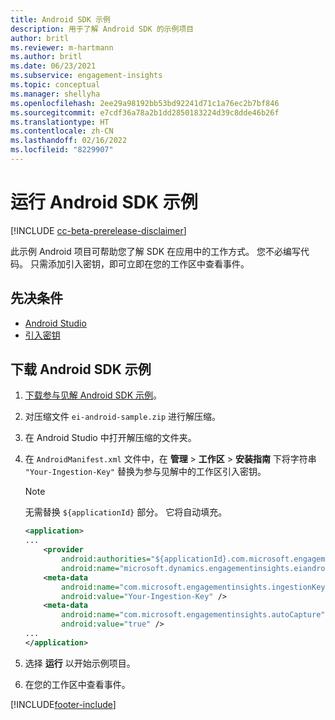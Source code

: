 ```yaml
---
title: Android SDK 示例
description: 用于了解 Android SDK 的示例项目
author: britl
ms.reviewer: m-hartmann
ms.author: britl
ms.date: 06/23/2021
ms.subservice: engagement-insights
ms.topic: conceptual
ms.manager: shellyha
ms.openlocfilehash: 2ee29a98192bb53bd92241d71c1a76ec2b7bf846
ms.sourcegitcommit: e7cdf36a78a2b1dd2850183224d39c8dde46b26f
ms.translationtype: HT
ms.contentlocale: zh-CN
ms.lasthandoff: 02/16/2022
ms.locfileid: "8229907"
---
```

# <a name="run-the-android-sdk-sample"></a>运行 Android SDK 示例

[!INCLUDE [cc-beta-prerelease-disclaimer](includes/cc-beta-prerelease-disclaimer.md)]

此示例 Android 项目可帮助您了解 SDK 在应用中的工作方式。 您不必编写代码。 只需添加引入密钥，即可立即在您的工作区中查看事件。

## <a name="prerequisites"></a>先决条件

- [Android Studio](https://developer.android.com/studio)
- [引入密钥](get-started-android.md)

## <a name="download-the-android-sdk-sample"></a>下载 Android SDK 示例

1. [下载参与见解 Android SDK 示例](https://download.pi.dynamics.com/sdk/EI-SDKs/ei-android-sample.zip)。
1. 对压缩文件 `ei-android-sample.zip` 进行解压缩。
1. 在 Android Studio 中打开解压缩的文件夹。
1. 在 `AndroidManifest.xml` 文件中，在 **管理** > **工作区** > **安装指南** 下将字符串 `"Your-Ingestion-Key"` 替换为参与见解中的工作区引入密钥。 

   > [!NOTE]
   > 无需替换 `${applicationId}` 部分。 它将自动填充。

   ```xml
   <application>
   ...
       <provider
           android:authorities="${applicationId}.com.microsoft.engagementinsights.eiandroidsdk.AnalyticsContentProvider"
           android:name="microsoft.dynamics.engagementinsights.eiandroidsdk.AnalyticsContentProvider" />
       <meta-data
           android:name="com.microsoft.engagementinsights.ingestionKey"
           android:value="Your-Ingestion-Key" />
       <meta-data
           android:name="com.microsoft.engagementinsights.autoCapture"
           android:value="true" />
   ...
   </application>
   ```

1. 选择 **运行** 以开始示例项目。
1. 在您的工作区中查看事件。


[!INCLUDE[footer-include](../includes/footer-banner.md)]
